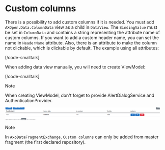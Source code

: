 # Custom columns

There is a possibility to add custom columns if it is needed. You must add `AXOpen.Data.ColumnData` view as a child in `DataView`. The `BindingValue` must be set in `ColumnData` and contains a string representing the attribute name of custom columns. If you want to add a custom header name, you can set the name in `HeaderName` attribute. Also, there is an attribute to make the column not clickable, which is clickable by default. The example using all attributes:

[!code-smalltalk[](../app/ix-blazor/librarytemplate.blazor/Pages/Rendering.razor?name=CustomColumns)]

When adding data view manually, you will need to create ViewModel:

[!code-smalltalk[](../app/ix-blazor/librarytemplate.blazor/Pages/Rendering.razor?name=CustomColumnsCode)]

> [!NOTE]
> When creating ViewModel, don't forget to provide AlertDialogService and AuthenticationProvider.

![Custom columns](assets/CustomColumns.png)

> [!NOTE]
> In `AxoDataFragmentExchange`, `Custom columns` can only be added from master fragment (the first declared repository).
